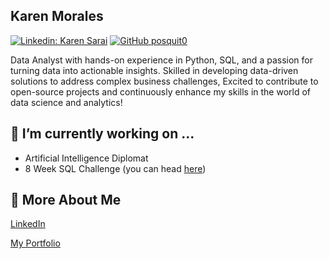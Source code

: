 ## Karen Morales

[![Linkedin: Karen Sarai](https://img.shields.io/badge/-Karen%20Sarai-blue?style=flat-square&logo=Linkedin&logoColor=white&link=https://www.linkedin.com/in/karen-sarai-morales-montiel2001/?locale=en_US)](https://www.linkedin.com/in/karen-sarai-morales-montiel2001/?locale=en_US)
[![GitHub posquit0](https://img.shields.io/github/followers/posquit0?label=follow&style=social)](https://github.com/KarenSaraiMoralesMontiel)

<!--
**KarenSaraiMoralesMontiel/KarenSaraiMoralesMontiel** is a ✨ _special_ ✨ repository because its `README.md` (this file) appears on your GitHub profile.

Here are some ideas to get you started:

- 🔭 I’m currently working on ...
- 🌱 I’m currently learning ...
- 👯 I’m looking to collaborate on ...
- 🤔 I’m looking for help with ...
- 💬 Ask me about ...
- 📫 How to reach me: ...
- 😄 Pronouns: ...
- ⚡ Fun fact: ...
-->

Data Analyst with hands-on experience in Python, SQL, and a passion for turning data into actionable insights. Skilled in developing data-driven solutions to address complex business challenges, Excited to contribute to open-source projects and continuously enhance my skills in the world of data science and analytics!

## 🔭 I’m currently working on ...

- Artificial Intelligence Diplomat
- 8 Week SQL Challenge (you can head [here](https://github.com/KarenSaraiMoralesMontiel/8-Week-SQL-Challenge))

## 💬 More About Me

[LinkedIn](https://www.linkedin.com/in/karen-sarai-morales-montiel2001/?locale=en_US)

[My Portfolio](https://github.com/KarenSaraiMoralesMontiel/Portfolio)
